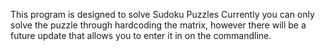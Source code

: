 This program is designed to solve Sudoku Puzzles
Currently you can only solve the puzzle through hardcoding the matrix,
however there will be a future update that allows you to enter it in on the commandline.

